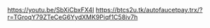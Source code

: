 https://youtu.be/SbXiCbxFX4I
https://btcs2u.tk/autofaucetpay.trx/?r=TGroqY79ZTeCeG6YydXMK9Piqf1C58iv7h

